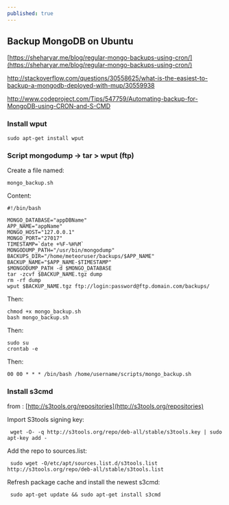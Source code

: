 ```yaml
---
published: true
---
```




## Backup MongoDB on Ubuntu

[https://sheharyar.me/blog/regular-mongo-backups-using-cron/](https://sheharyar.me/blog/regular-mongo-backups-using-cron/)

http://stackoverflow.com/questions/30558625/what-is-the-easiest-to-backup-a-mongodb-deployed-with-mup/30559938

http://www.codeproject.com/Tips/547759/Automating-backup-for-MongoDB-using-CRON-and-S-CMD


### Install wput

	sudo apt-get install wput
    

### Script mongodump -> tar > wput (ftp)

Create a file named:

    mongo_backup.sh
    
Content:

    #!/bin/bash
  
    MONGO_DATABASE="appDBName"
    APP_NAME="appName"
    MONGO_HOST="127.0.0.1"
    MONGO_PORT="27017"
    TIMESTAMP=`date +%F-%H%M`
    MONGODUMP_PATH="/usr/bin/mongodump"
    BACKUPS_DIR="/home/meteoruser/backups/$APP_NAME"
    BACKUP_NAME="$APP_NAME-$TIMESTAMP"
    $MONGODUMP_PATH -d $MONGO_DATABASE
    tar -zcvf $BACKUP_NAME.tgz dump
    rm -rf dump
    wput $BACKUP_NAME.tgz ftp://login:password@ftp.domain.com/backups/

Then:

	chmod +x mongo_backup.sh
	bash mongo_backup.sh

Then:

	sudo su
	crontab -e

Then:

	00 00 * * * /bin/bash /home/username/scripts/mongo_backup.sh
    

### Install s3cmd

from : 
[http://s3tools.org/repositories](http://s3tools.org/repositories)

Import S3tools signing key:

     wget -O- -q http://s3tools.org/repo/deb-all/stable/s3tools.key | sudo apt-key add -

Add the repo to sources.list: 

     sudo wget -O/etc/apt/sources.list.d/s3tools.list http://s3tools.org/repo/deb-all/stable/s3tools.list

Refresh package cache and install the newest s3cmd: 

     sudo apt-get update && sudo apt-get install s3cmd
